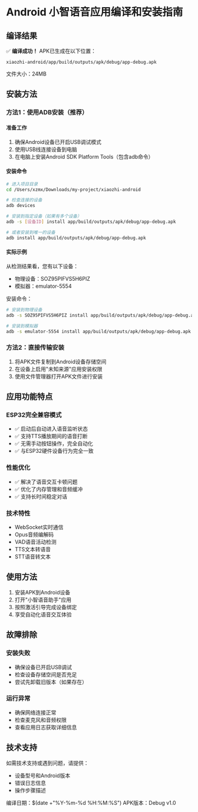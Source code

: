 # Android 小智语音应用编译和安装指南

## 编译结果
✅ **编译成功！** APK已生成在以下位置：
```
xiaozhi-android/app/build/outputs/apk/debug/app-debug.apk
```

文件大小：24MB

## 安装方法

### 方法1：使用ADB安装（推荐）

#### 准备工作
1. 确保Android设备已开启USB调试模式
2. 使用USB线连接设备到电脑
3. 在电脑上安装Android SDK Platform Tools（包含adb命令）

#### 安装命令
```bash
# 进入项目目录
cd /Users/xzmx/Downloads/my-project/xiaozhi-android

# 检查连接的设备
adb devices

# 安装到指定设备（如果有多个设备）
adb -s [设备ID] install app/build/outputs/apk/debug/app-debug.apk

# 或者安装到唯一的设备
adb install app/build/outputs/apk/debug/app-debug.apk
```

#### 实际示例
从检测结果看，您有以下设备：
- 物理设备：SOZ95PIFVS5H6PIZ
- 模拟器：emulator-5554

安装命令：
```bash
# 安装到物理设备
adb -s SOZ95PIFVS5H6PIZ install app/build/outputs/apk/debug/app-debug.apk

# 安装到模拟器
adb -s emulator-5554 install app/build/outputs/apk/debug/app-debug.apk
```

### 方法2：直接传输安装
1. 将APK文件复制到Android设备存储空间
2. 在设备上启用"未知来源"应用安装权限
3. 使用文件管理器打开APK文件进行安装

## 应用功能特点

### ESP32完全兼容模式
- ✅ 启动后自动进入语音监听状态
- ✅ 支持TTS播放期间的语音打断
- ✅ 无需手动按钮操作，完全自动化
- ✅ 与ESP32硬件设备行为完全一致

### 性能优化
- ✅ 解决了语音交互卡顿问题
- ✅ 优化了内存管理和音频缓冲
- ✅ 支持长时间稳定对话

### 技术特性
- WebSocket实时通信
- Opus音频编解码
- VAD语音活动检测
- TTS文本转语音
- STT语音转文本

## 使用方法
1. 安装APK到Android设备
2. 打开"小智语音助手"应用
3. 按照激活引导完成设备绑定
4. 享受自动化语音交互体验

## 故障排除

### 安装失败
- 确保设备已开启USB调试
- 检查设备存储空间是否充足
- 尝试先卸载旧版本（如果存在）

### 运行异常
- 确保网络连接正常
- 检查麦克风和音频权限
- 查看应用日志获取详细信息

## 技术支持
如需技术支持或遇到问题，请提供：
- 设备型号和Android版本
- 错误日志信息
- 操作步骤描述

编译日期：$(date +"%Y-%m-%d %H:%M:%S")
APK版本：Debug v1.0 